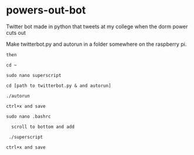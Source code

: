 # powers-out-bot
Twitter bot made in python that tweets at my college when the dorm power cuts out

Make twitterbot.py and autorun in a folder somewhere on the raspberry pi.

	then 

	cd ~

	sudo nano superscript

  	cd [path to twitterbot.py & and autorun]
  
  	./autorun
  
	ctrl+x and save

	sudo nano .bashrc

	  scroll to bottom and add
  
 	 ./superscript
  
	ctrl+x and save
